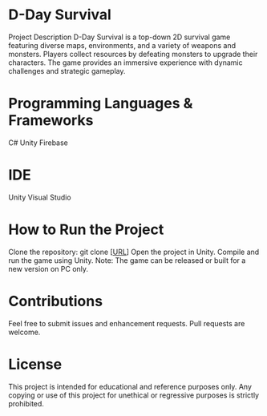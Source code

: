 # D-Day Survival
Project Description
D-Day Survival is a top-down 2D survival game featuring diverse maps, environments, and a variety of weapons and monsters. Players collect resources by defeating monsters to upgrade their characters. The game provides an immersive experience with dynamic challenges and strategic gameplay.

# Programming Languages & Frameworks
C# Unity
Firebase

# IDE
Unity
Visual Studio

# How to Run the Project
Clone the repository: git clone [[URL](https://github.com/haocg0201/D-Day-project/)]
Open the project in Unity.
Compile and run the game using Unity.
Note: The game can be released or built for a new version on PC only.

# Contributions
Feel free to submit issues and enhancement requests. Pull requests are welcome.

# License
This project is intended for educational and reference purposes only. Any copying or use of this project for unethical or regressive purposes is strictly prohibited.
